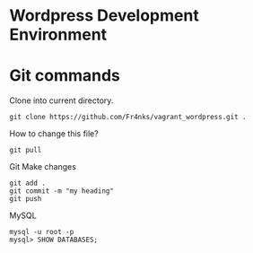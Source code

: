 # Wordpress Development Environment
# Git commands
Clone into current directory.
```
git clone https://github.com/Fr4nks/vagrant_wordpress.git .
```
How to change this file?
```
git pull
```
Git Make changes
```
git add .
git commit -m "my heading"
git push
```
MySQL
```
mysql -u root -p
mysql> SHOW DATABASES;
```
